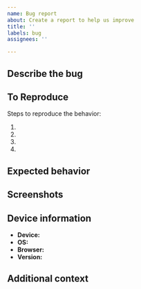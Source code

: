 ```yaml
---
name: Bug report
about: Create a report to help us improve
title: ''
labels: bug
assignees: ''

---
```


## Describe the bug

<!-- A clear and concise description of what the bug is. -->

## To Reproduce

Steps to reproduce the behavior:

1. <!-- Go to '...' -->
2. <!-- Click on '....' -->
3. <!-- Scroll down to '....' -->
4. <!-- See error -->

## Expected behavior

<!-- A clear and concise description of what you expected to happen. -->

## Screenshots

<!-- If applicable, add screenshots to help explain your problem. -->

## Device information

 <!-- Please complete the following information -->

- **Device:** <!-- e.g. iPhone6 -->
- **OS:** <!-- e.g. iOS -->
- **Browser:** <!-- e.g. chrome, safari -->
- **Version:** <!-- 22 -->

## Additional context

<!-- Add any other context about the problem here. -->
